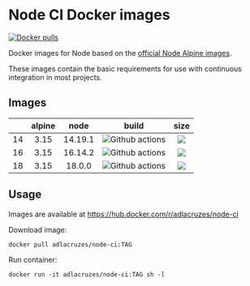 # Node CI Docker images

[![Docker pulls](https://img.shields.io/docker/pulls/adlacruzes/node-ci?style=square)](https://hub.docker.com/r/adlacruzes/node-ci)

Docker images for Node based on the [official Node Alpine images](https://hub.docker.com/r/_/node/).

These images contain the basic requirements for use with continuous integration in most projects.

## Images

|     | alpine |  node   |                                                                 build                                                                 |                                       size                                       |
|-----|:------:|:-------:|:-------------------------------------------------------------------------------------------------------------------------------------:|:--------------------------------------------------------------------------------:|
| 14  |  3.15  | 14.19.1 | ![Github actions](https://github.com/adlacruzes/node-ci-docker/actions/workflows/node-14-docker-build-push.yml/badge.svg?branch=main) | ![](https://img.shields.io/docker/image-size/adlacruzes/node-ci/14?style=square) |
| 16  |  3.15  | 16.14.2 | ![Github actions](https://github.com/adlacruzes/node-ci-docker/actions/workflows/node-16-docker-build-push.yml/badge.svg?branch=main) | ![](https://img.shields.io/docker/image-size/adlacruzes/node-ci/16?style=square) |
| 18  |  3.15  | 18.0.0  | ![Github actions](https://github.com/adlacruzes/node-ci-docker/actions/workflows/node-18-docker-build-push.yml/badge.svg?branch=main) | ![](https://img.shields.io/docker/image-size/adlacruzes/node-ci/18?style=square) |

## Usage

Images are available at https://hub.docker.com/r/adlacruzes/node-ci

Download image:

```
docker pull adlacruzes/node-ci:TAG
```

Run container:

```
docker run -it adlacruzes/node-ci:TAG sh -l
```
